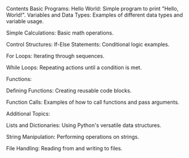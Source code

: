 Contents
Basic Programs:
Hello World: Simple program to print "Hello, World!".
Variables and Data Types: Examples of different data types and variable usage.

Simple Calculations: Basic math operations.

Control Structures:
If-Else Statements: Conditional logic examples.

For Loops: Iterating through sequences.

While Loops: Repeating actions until a condition is met.

Functions:

Defining Functions: Creating reusable code blocks.

Function Calls: Examples of how to call functions and pass arguments.

Additional Topics:

Lists and Dictionaries: Using Python's versatile data structures.

String Manipulation: Performing operations on strings.

File Handling: Reading from and writing to files.
